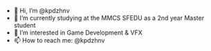 - 👋 Hi, I’m @kpdzhnv
- 🌱 I’m currently studying at the MMCS SFEDU as a 2nd year Master student
- 👀 I’m interested in Game Development & VFX
- 📫 How to reach me: @kpdzhnv 

<!---
kpdzhnv/kpdzhnv is a ✨ special ✨ repository because its `README.md` (this file) appears on your GitHub profile.
You can click the Preview link to take a look at your changes.
--->

